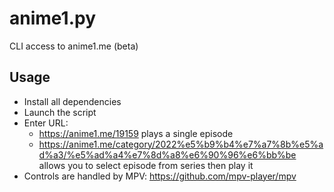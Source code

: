 # anime1.py
CLI access to anime1.me (beta)

## Usage

- Install all dependencies
- Launch the script
- Enter URL:
  - https://anime1.me/19159 plays a single episode
  - https://anime1.me/category/2022%e5%b9%b4%e7%a7%8b%e5%ad%a3/%e5%ad%a4%e7%8d%a8%e6%90%96%e6%bb%be allows you to select episode from series then play it
- Controls are handled by MPV: https://github.com/mpv-player/mpv
